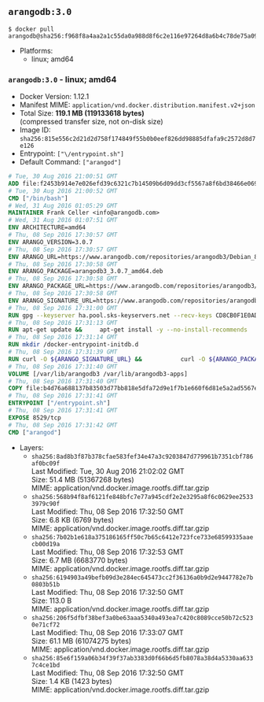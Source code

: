 ## `arangodb:3.0`

```console
$ docker pull arangodb@sha256:f968f8a4aa2a1c55da0a988d8f6c2e116e97264d8a6b4c78de75a09abd5314fa
```

-	Platforms:
	-	linux; amd64

### `arangodb:3.0` - linux; amd64

-	Docker Version: 1.12.1
-	Manifest MIME: `application/vnd.docker.distribution.manifest.v2+json`
-	Total Size: **119.1 MB (119133618 bytes)**  
	(compressed transfer size, not on-disk size)
-	Image ID: `sha256:815e556c2d21d2d758f174849f55b0b0eef826dd98885dfafa9c2572d8d7e126`
-	Entrypoint: `["\/entrypoint.sh"]`
-	Default Command: `["arangod"]`

```dockerfile
# Tue, 30 Aug 2016 21:00:51 GMT
ADD file:f2453b914e7e026efd39c6321c7b14509b6d09dd3cf5567a8f6bd38466e06954 in / 
# Tue, 30 Aug 2016 21:00:52 GMT
CMD ["/bin/bash"]
# Wed, 31 Aug 2016 01:05:29 GMT
MAINTAINER Frank Celler <info@arangodb.com>
# Wed, 31 Aug 2016 01:07:51 GMT
ENV ARCHITECTURE=amd64
# Thu, 08 Sep 2016 17:30:57 GMT
ENV ARANGO_VERSION=3.0.7
# Thu, 08 Sep 2016 17:30:57 GMT
ENV ARANGO_URL=https://www.arangodb.com/repositories/arangodb3/Debian_8.0
# Thu, 08 Sep 2016 17:30:58 GMT
ENV ARANGO_PACKAGE=arangodb3_3.0.7_amd64.deb
# Thu, 08 Sep 2016 17:30:58 GMT
ENV ARANGO_PACKAGE_URL=https://www.arangodb.com/repositories/arangodb3/Debian_8.0/amd64/arangodb3_3.0.7_amd64.deb
# Thu, 08 Sep 2016 17:30:58 GMT
ENV ARANGO_SIGNATURE_URL=https://www.arangodb.com/repositories/arangodb3/Debian_8.0/amd64/arangodb3_3.0.7_amd64.deb.asc
# Thu, 08 Sep 2016 17:31:00 GMT
RUN gpg --keyserver ha.pool.sks-keyservers.net --recv-keys CD8CB0F1E0AD5B52E93F41E7EA93F5E56E751E9B
# Thu, 08 Sep 2016 17:31:13 GMT
RUN apt-get update &&     apt-get install -y --no-install-recommends         libjemalloc1 	libsnappy1         ca-certificates         pwgen         curl     &&     rm -rf /var/lib/apt/lists/*
# Thu, 08 Sep 2016 17:31:14 GMT
RUN mkdir /docker-entrypoint-initdb.d
# Thu, 08 Sep 2016 17:31:39 GMT
RUN curl -O ${ARANGO_SIGNATURE_URL} &&           curl -O ${ARANGO_PACKAGE_URL} &&             gpg --verify ${ARANGO_PACKAGE}.asc &&     (echo arangodb3 arangodb3/password password test | debconf-set-selections) &&     (echo arangodb3 arangodb3/password_again password test | debconf-set-selections) &&     DEBIAN_FRONTEND="noninteractive" dpkg -i ${ARANGO_PACKAGE} &&     rm -rf /var/lib/arangodb3/* &&     sed -ri         -e 's!127\.0\.0\.1!0.0.0.0!g'         -e 's!^(file\s*=).*!\1 -!'         -e 's!^#\s*uid\s*=.*!uid = arangodb!'         -e 's!^#\s*gid\s*=.*!gid = arangodb!'         /etc/arangodb3/arangod.conf     &&     DEBIAN_FRONTEND="noninteractive" apt-get purge -y --auto-remove ca-certificates &&     rm -f ${ARANGO_PACKAGE}*
# Thu, 08 Sep 2016 17:31:40 GMT
VOLUME [/var/lib/arangodb3 /var/lib/arangodb3-apps]
# Thu, 08 Sep 2016 17:31:40 GMT
COPY file:b4d76a688137b83503d77bb818e5dfa72d9e1f7b1e660f6d81e5a2ad5567e562 in /entrypoint.sh 
# Thu, 08 Sep 2016 17:31:41 GMT
ENTRYPOINT ["/entrypoint.sh"]
# Thu, 08 Sep 2016 17:31:41 GMT
EXPOSE 8529/tcp
# Thu, 08 Sep 2016 17:31:42 GMT
CMD ["arangod"]
```

-	Layers:
	-	`sha256:8ad8b3f87b378cfae583fef34e47a3c9203847d779961b7351cbf786af0bc09f`  
		Last Modified: Tue, 30 Aug 2016 21:02:02 GMT  
		Size: 51.4 MB (51367268 bytes)  
		MIME: application/vnd.docker.image.rootfs.diff.tar.gzip
	-	`sha256:568b94f8af6121fe848bfc7e77a945cdf2e2e3295a8f6c0629ee25333979c90f`  
		Last Modified: Thu, 08 Sep 2016 17:32:50 GMT  
		Size: 6.8 KB (6769 bytes)  
		MIME: application/vnd.docker.image.rootfs.diff.tar.gzip
	-	`sha256:7b02b1e618a375186165ff50c7b65c6412e723fce733e68599335aaecb00d19a`  
		Last Modified: Thu, 08 Sep 2016 17:32:53 GMT  
		Size: 6.7 MB (6683770 bytes)  
		MIME: application/vnd.docker.image.rootfs.diff.tar.gzip
	-	`sha256:6194903a49befb09d3e284ec645473cc2f36136a0b9d2e9447782e7b0803b51b`  
		Last Modified: Thu, 08 Sep 2016 17:32:50 GMT  
		Size: 113.0 B  
		MIME: application/vnd.docker.image.rootfs.diff.tar.gzip
	-	`sha256:206f5dfbf38bef3a0be63aaa5340a493ea7c420c8089cce50b72c5230e71cf72`  
		Last Modified: Thu, 08 Sep 2016 17:33:07 GMT  
		Size: 61.1 MB (61074275 bytes)  
		MIME: application/vnd.docker.image.rootfs.diff.tar.gzip
	-	`sha256:85e6f159a06b34f39f37ab3383d0f66b6d5fb8078a38d4a5330aa6337c4ce1bd`  
		Last Modified: Thu, 08 Sep 2016 17:32:50 GMT  
		Size: 1.4 KB (1423 bytes)  
		MIME: application/vnd.docker.image.rootfs.diff.tar.gzip
